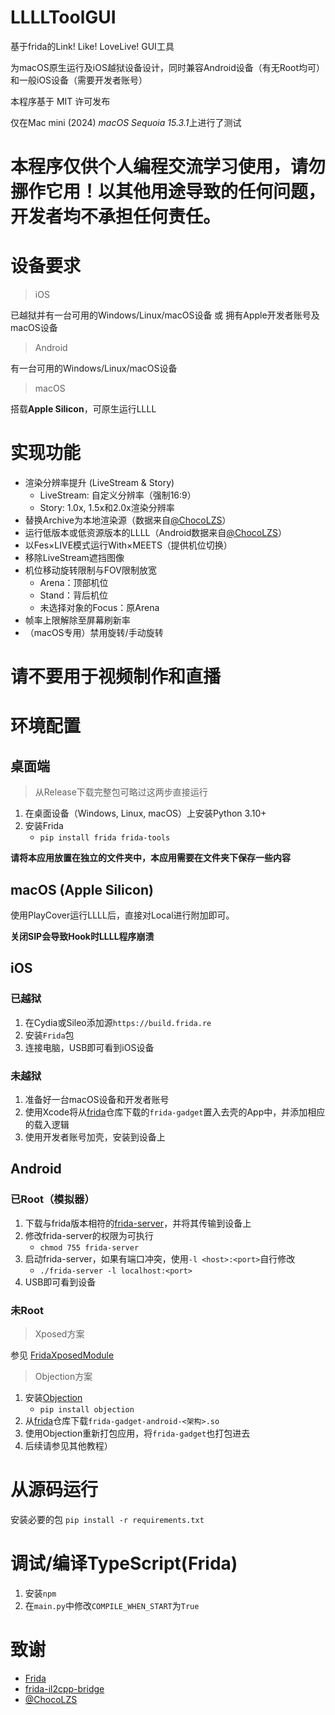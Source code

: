 # LLLLToolGUI
基于frida的Link! Like! LoveLive! GUI工具

为macOS原生运行及iOS越狱设备设计，同时兼容Android设备（有无Root均可）和一般iOS设备（需要开发者账号）

本程序基于 MIT 许可发布

仅在Mac mini (2024) *macOS Sequoia 15.3.1*上进行了测试

# 本程序仅供个人编程交流学习使用，请勿挪作它用！以其他用途导致的任何问题，开发者均不承担任何责任。

# 设备要求
> iOS

已越狱并有一台可用的Windows/Linux/macOS设备 或 拥有Apple开发者账号及macOS设备

> Android

有一台可用的Windows/Linux/macOS设备

> macOS

搭载**Apple Silicon**，可原生运行LLLL

# 实现功能
* 渲染分辨率提升 (LiveStream & Story)
  * LiveStream: 自定义分辨率（强制16:9）
  * Story: 1.0x, 1.5x和2.0x渲染分辨率
* 替换Archive为本地渲染源（数据来自[@ChocoLZS](https://github.com/ChocoLZS)）
* 运行低版本或低资源版本的LLLL（Android数据来自[@ChocoLZS](https://github.com/ChocoLZS)）
* 以Fes×LIVE模式运行With×MEETS（提供机位切换）
* 移除LiveStream遮挡图像
* 机位移动旋转限制与FOV限制放宽
  * Arena：顶部机位
  * Stand：背后机位
  * 未选择对象的Focus：原Arena
* 帧率上限解除至屏幕刷新率
* （macOS专用）禁用旋转/手动旋转

# 请不要用于视频制作和直播

# 环境配置
## 桌面端
> 从Release下载完整包可略过这两步直接运行

1. 在桌面设备（Windows, Linux, macOS）上安装Python 3.10+   
2. 安装Frida
   - `pip install frida frida-tools`

**请将本应用放置在独立的文件夹中，本应用需要在文件夹下保存一些内容**
## macOS (Apple Silicon)
使用PlayCover运行LLLL后，直接对Local进行附加即可。

**关闭SIP会导致Hook时LLLL程序崩溃**
## iOS
### 已越狱
1. 在Cydia或Sileo添加源`https://build.frida.re`
2. 安装`Frida`包
3. 连接电脑，USB即可看到iOS设备
### 未越狱
1. 准备好一台macOS设备和开发者账号
2. 使用Xcode将从[frida](https://github.com/frida/frida/releases)仓库下载的`frida-gadget`置入去壳的App中，并添加相应的载入逻辑
3. 使用开发者账号加壳，安装到设备上
## Android
### 已Root（模拟器）
1. 下载与frida版本相符的[frida-server](https://github.com/frida/frida/releases)，并将其传输到设备上
2. 修改frida-server的权限为可执行
   - `chmod 755 frida-server`
3. 启动frida-server，如果有端口冲突，使用`-l <host>:<port>`自行修改
   - `./frida-server -l localhost:<port>`
4. USB即可看到设备
### 未Root
> Xposed方案

参见 [FridaXposedModule](https://github.com/WindySha/FridaXposedModule)
> Objection方案

1. 安装[Objection](https://github.com/sensepost/objection)
   - `pip install objection`
2. 从[frida](https://github.com/frida/frida/releases)仓库下载`frida-gadget-android-<架构>.so`
3. 使用Objection重新打包应用，将`frida-gadget`也打包进去
4. 后续请参见其他教程）

# 从源码运行
安装必要的包
`pip install -r requirements.txt`
# 调试/编译TypeScript(Frida)
1. 安装`npm`
2. 在`main.py`中修改`COMPILE_WHEN_START`为`True`
# 致谢
* [Frida](https://frida.re/)
* [frida-il2cpp-bridge](https://github.com/vfsfitvnm/frida-il2cpp-bridge)
* [@ChocoLZS](https://github.com/ChocoLZS)